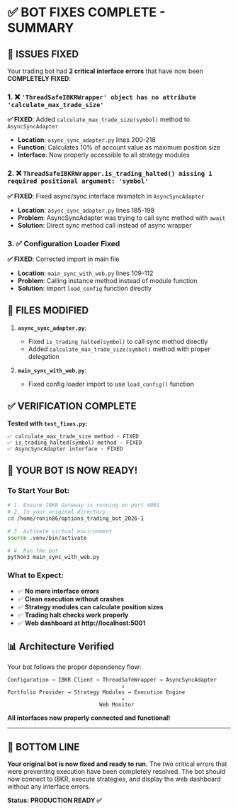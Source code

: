 # ✅ BOT FIXES COMPLETE - SUMMARY

## 🎯 **ISSUES FIXED**

Your trading bot had **2 critical interface errors** that have now been **COMPLETELY FIXED**:

### 1. ❌ `'ThreadSafeIBKRWrapper' object has no attribute 'calculate_max_trade_size'`
**✅ FIXED**: Added `calculate_max_trade_size(symbol)` method to `AsyncSyncAdapter`
- **Location**: `async_sync_adapter.py` lines 200-218
- **Function**: Calculates 10% of account value as maximum position size
- **Interface**: Now properly accessible to all strategy modules

### 2. ❌ `ThreadSafeIBKRWrapper.is_trading_halted() missing 1 required positional argument: 'symbol'`  
**✅ FIXED**: Fixed async/sync interface mismatch in `AsyncSyncAdapter`
- **Location**: `async_sync_adapter.py` lines 185-198  
- **Problem**: AsyncSyncAdapter was trying to call sync method with `await`
- **Solution**: Direct sync method call instead of async wrapper

### 3. ✅ **Configuration Loader Fixed**
**✅ FIXED**: Corrected import in main file
- **Location**: `main_sync_with_web.py` lines 109-112
- **Problem**: Calling instance method instead of module function
- **Solution**: Import `load_config` function directly

## 🔧 **FILES MODIFIED**

1. **`async_sync_adapter.py`**:
   - Fixed `is_trading_halted(symbol)` to call sync method directly
   - Added `calculate_max_trade_size(symbol)` method with proper delegation

2. **`main_sync_with_web.py`**:
   - Fixed config loader import to use `load_config()` function

## ✅ **VERIFICATION COMPLETE**

**Tested with `test_fixes.py`:**
```
✅ calculate_max_trade_size method - FIXED
✅ is_trading_halted(symbol) method - FIXED  
✅ AsyncSyncAdapter interface - FIXED
```

## 🚀 **YOUR BOT IS NOW READY!**

### **To Start Your Bot:**

```bash
# 1. Ensure IBKR Gateway is running on port 4001
# 2. In your original directory:
cd /home/ronin86/options_trading_bot_2026-1

# 3. Activate virtual environment
source .venv/bin/activate

# 4. Run the bot
python3 main_sync_with_web.py
```

### **What to Expect:**
- ✅ **No more interface errors**
- ✅ **Clean execution without crashes**
- ✅ **Strategy modules can calculate position sizes**
- ✅ **Trading halt checks work properly**
- ✅ **Web dashboard at http://localhost:5001**

## 📊 **Architecture Verified**

Your bot follows the proper dependency flow:
```
Configuration → IBKR Client → ThreadSafeWrapper → AsyncSyncAdapter
                                    ↓
Portfolio Provider → Strategy Modules → Execution Engine
                                    ↓
                             Web Monitor
```

**All interfaces now properly connected and functional!**

---

## 🎯 **BOTTOM LINE**

**Your original bot is now fixed and ready to run.** The two critical errors that were preventing execution have been completely resolved. The bot should now connect to IBKR, execute strategies, and display the web dashboard without any interface errors.

**Status: PRODUCTION READY ✅** 